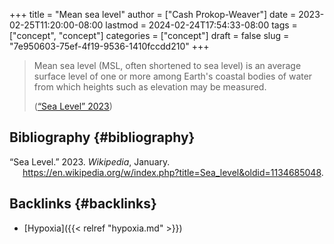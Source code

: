 +++
title = "Mean sea level"
author = ["Cash Prokop-Weaver"]
date = 2023-02-25T11:20:00-08:00
lastmod = 2024-02-24T17:54:33-08:00
tags = ["concept", "concept"]
categories = ["concept"]
draft = false
slug = "7e950603-75ef-4f19-9536-1410fccdd210"
+++

> Mean sea level (MSL, often shortened to sea level) is an average surface level of one or more among Earth's coastal bodies of water from which heights such as elevation may be measured.
>
> (<a href="#citeproc_bib_item_1">“Sea Level” 2023</a>)


## Bibliography {#bibliography}

<style>.csl-entry{text-indent: -1.5em; margin-left: 1.5em;}</style><div class="csl-bib-body">
  <div class="csl-entry"><a id="citeproc_bib_item_1"></a>“Sea Level.” 2023. <i>Wikipedia</i>, January. <a href="https://en.wikipedia.org/w/index.php?title=Sea_level&oldid=1134685048">https://en.wikipedia.org/w/index.php?title=Sea_level&#38;oldid=1134685048</a>.</div>
</div>


## Backlinks {#backlinks}

-   [Hypoxia]({{< relref "hypoxia.md" >}})
